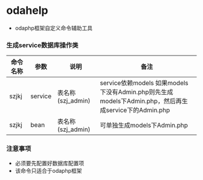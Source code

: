 # odahelp
- odaphp框架自定义命令辅助工具

### 生成service数据库操作类

| 命令名称  | 参数  |  说明 | 备注  |
| ------------ | ------------ | ------------ | ------------ |
| szjkj  | service  | 表名称(szj_admin)  | service依赖models 如果models下没有Admin.php则先生成models下Admin.php，然后再生成service下的Admin.php  |
| szjkj | bean  | 表名称(szj_admin)  | 可单独生成models下Admin.php  |

### 注意事项
- 必须要先配置好数据库配置项
- 该命令只适合于odaphp框架

